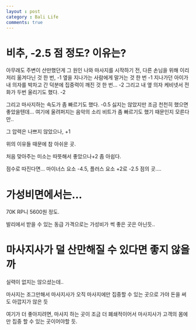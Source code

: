 ```yaml
---
layout : post
category : Bali Life
comments: true
---
```


# 비추, -2.5 점 정도? 이유는?

아무래도 주변이 산만했던게 그 원인
나와 마사지를 시작하기 전,
다른 손님을 위해 이리저리 옮겨다닌 것 한 번, -1
옆을 지나가는 사람에게 말거는 것 한 번 -1
지나가던 아이가 내 의자를 박차고 간 덕분에 집중력이 깨진 것 한 번... -2
그리고 내 옆 의자 케비넷서 전화가 두번 울리기도 했다. -2

그리고 마사지하는 속도가 좀 빠르기도 했다. -0.5
싫지는 않았지만 조금 천천히 했으면 좋았을텐데...
여기에 울려퍼지는 음악의 소리 비트가 좀 빠르기도 했기 때문인지 모른다만..

그 압력은 나쁘지 않았으나, +1

위의 이유들 때문에 참 아쉬운 곳.

처음 맞아주는 미소는 따뜻해서 좋았으나+2
좀 아쉽다.

점수로 따진다면... 마이너스 요소 -4.5, 플러스 요소 +2로 -2.5 점의 곳....

# 가성비면에서는...

70K RP니 5600원 정도.

발리에서 받을 수 있는 동급 가격으로는 가성비가 썩 좋은 곳은 아닌듯..

# 마사지사가 덜 산만해질 수 있다면 좋지 않을까

실력이 없지는 않으셨는데..

마사지는 조그만해서 마사지사가 오직 마사지에만 집중할 수 있는 곳으로 가야
돈을 써도 아깝지가 않은 듯

여기가 더 좋아지려면, 마사지 하는 곳이 조금 더 폐쇄적이어서
마사지사가 고객의 몸에만 집중 할 수 있는 곳이어야할 듯.
